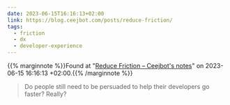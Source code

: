 ```yaml
---
date: 2023-06-15T16:16:13+02:00
link: https://blog.ceejbot.com/posts/reduce-friction/
tags:
  - friction
  - dx
  - developer-experience
---
```

{{% marginnote %}}Found at "[Reduce Friction – Ceejbot's notes](https://web.archive.org/web/20230615161613/https://blog.ceejbot.com/posts/reduce-friction/)" on 2023-06-15 16:16:13 +02:00.{{% /marginnote %}}

> Do people still need to be persuaded to help their developers go faster? Really?